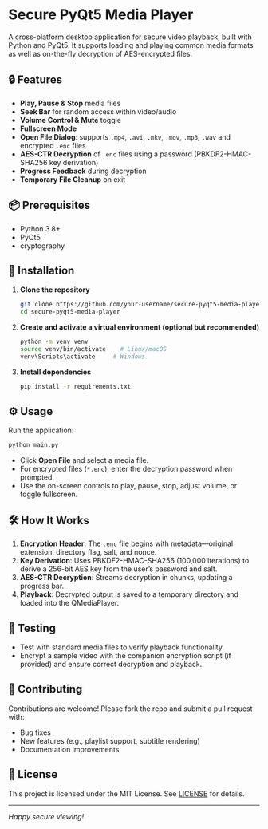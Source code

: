 # Secure PyQt5 Media Player

A cross-platform desktop application for secure video playback, built with Python and PyQt5. It supports loading and playing common media formats as well as on-the-fly decryption of AES-encrypted files.

## 🔒 Features

* **Play, Pause & Stop** media files
* **Seek Bar** for random access within video/audio
* **Volume Control & Mute** toggle
* **Fullscreen Mode**
* **Open File Dialog**: supports `.mp4`, `.avi`, `.mkv`, `.mov`, `.mp3`, `.wav` and encrypted `.enc` files
* **AES-CTR Decryption** of `.enc` files using a password (PBKDF2-HMAC-SHA256 key derivation)
* **Progress Feedback** during decryption
* **Temporary File Cleanup** on exit

## 📦 Prerequisites

* Python 3.8+
* PyQt5
* cryptography

## 🚀 Installation

1. **Clone the repository**

   ```bash
   git clone https://github.com/your-username/secure-pyqt5-media-player.git
   cd secure-pyqt5-media-player
   ```

2. **Create and activate a virtual environment (optional but recommended)**

   ```bash
   python -m venv venv
   source venv/bin/activate    # Linux/macOS
   venv\Scripts\activate     # Windows
   ```

3. **Install dependencies**

   ```bash
   pip install -r requirements.txt
   ```

## ⚙️ Usage

Run the application:

```bash
python main.py
```

* Click **Open File** and select a media file.
* For encrypted files (`*.enc`), enter the decryption password when prompted.
* Use the on-screen controls to play, pause, stop, adjust volume, or toggle fullscreen.

## 🛠 How It Works

1. **Encryption Header**: The `.enc` file begins with metadata—original extension, directory flag, salt, and nonce.
2. **Key Derivation**: Uses PBKDF2-HMAC-SHA256 (100,000 iterations) to derive a 256-bit AES key from the user’s password and salt.
3. **AES-CTR Decryption**: Streams decryption in chunks, updating a progress bar.
4. **Playback**: Decrypted output is saved to a temporary directory and loaded into the QMediaPlayer.

## 🧪 Testing

* Test with standard media files to verify playback functionality.
* Encrypt a sample video with the companion encryption script (if provided) and ensure correct decryption and playback.

## 📝 Contributing

Contributions are welcome! Please fork the repo and submit a pull request with:

* Bug fixes
* New features (e.g., playlist support, subtitle rendering)
* Documentation improvements

## 📄 License

This project is licensed under the MIT License. See [LICENSE](LICENSE) for details.

---

*Happy secure viewing!*
